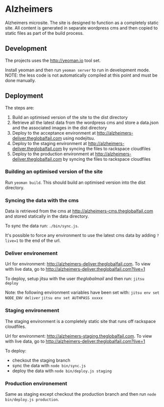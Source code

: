 # Alzheimers #

Alzheimers microsite. The site is designed to function as a completely static
site. All content is generated in separate wordpress cms and then copied to
static files as part of the build process.

## Development ##

The projects uses the http://yeoman.io tool set.

Install yeoman and then run `yeoman server` to run in development mode.
NOTE: the less code is not automatically compiled at this point and must be
done manually.


## Deployment ##

The steps are:

1. Build an optimised version of the site to the dist directory
2. Retrieve all the latest data from the wordpress cms and store a data.json
and the associated images in the dist directory
3. Deploy to the acceptance environment at http://alzheimers-deliver.theglobalfail.com
using nodejitsu.
4. Deploy to the staging environment at http://alzheimers-deliver.theglobalfail.com
by syncing the files to rackspace cloudfiles
5. Deploy to the production environment at http://alzheimers-deliver.theglobalfail.com
by syncing the files to rackspace cloudfiles

### Building an optimised version of the site  ###

Run `yeoman build`. This should build an optimised version into the dist
directory.

### Syncing the data with the cms  ###

Data is retrieved from the cms at http://alzheimers-cms.theglobalfail.com and
stored statically in the data directory.

To sync the data run: `./bin/sync.js`.

It's possible to force any environment to use the latest cms data by adding
`?live=1` to the end of the url.

### Deliver environement ###

Url for environment: http://alzheimers-deliver.theglobalfail.com. To view with
live data, go to http://alzheimers-deliver.theglobalfail.com?live=1

To deploy, setup jitsu with the user *theglobalmail* and then run: `jitsu deploy`

Note: the following environment variables have been set with:
`jitsu env set NODE_ENV deliver`
`jitsu env set AUTHPASS xxxxx`

### Staging environement ###

The staging environment is a completely static site that runs off rackspace
cloudfiles.

Url for environment: http://alzheimers-staging.theglobalfail.com. To view with
live data, go to http://alzheimers-deliver.theglobalfail.com?live=1

To deploy:

* checkout the staging branch
* sync the data with `node bin/sync.js`
* deploy the data with `node bin/deploy.js staging`

### Production environement ###

Same as staging except checkout the production branch and then run `node
bin/deploy.js production`.
